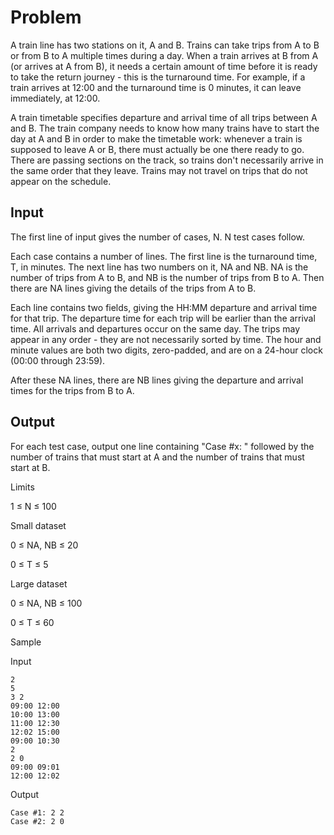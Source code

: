 # Problem

A train line has two stations on it, A and B. Trains can take trips from A to B or from B to A multiple times during a day. When a train arrives at B from A (or arrives at A from B), it needs a certain amount of time before it is ready to take the return journey - this is the turnaround time. For example, if a train arrives at 12:00 and the turnaround time is 0 minutes, it can leave immediately, at 12:00.

A train timetable specifies departure and arrival time of all trips between A and B. The train company needs to know how many trains have to start the day at A and B in order to make the timetable work: whenever a train is supposed to leave A or B, there must actually be one there ready to go. There are passing sections on the track, so trains don't necessarily arrive in the same order that they leave. Trains may not travel on trips that do not appear on the schedule.

## Input

The first line of input gives the number of cases, N. N test cases follow.

Each case contains a number of lines. The first line is the turnaround time, T, in minutes. The next line has two numbers on it, NA and NB. NA is the number of trips from A to B, and NB is the number of trips from B to A. Then there are NA lines giving the details of the trips from A to B.

Each line contains two fields, giving the HH:MM departure and arrival time for that trip. The departure time for each trip will be earlier than the arrival time. All arrivals and departures occur on the same day. The trips may appear in any order - they are not necessarily sorted by time. The hour and minute values are both two digits, zero-padded, and are on a 24-hour clock (00:00 through 23:59).

After these NA lines, there are NB lines giving the departure and arrival times for the trips from B to A.

## Output

For each test case, output one line containing "Case #x: " followed by the number of trains that must start at A and the number of trains that must start at B.

Limits

1 ≤ N ≤ 100

Small dataset

0 ≤ NA, NB ≤ 20

0 ≤ T ≤ 5

Large dataset

0 ≤ NA, NB ≤ 100

0 ≤ T ≤ 60

Sample

Input

```text
2
5
3 2
09:00 12:00
10:00 13:00
11:00 12:30
12:02 15:00
09:00 10:30
2
2 0
09:00 09:01
12:00 12:02
```

Output

```text
Case #1: 2 2
Case #2: 2 0
```
